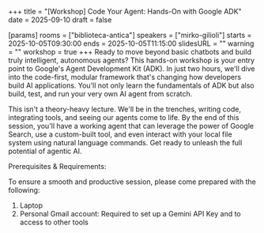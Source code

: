 +++
title = "[Workshop] Code Your Agent: Hands-On with Google ADK"
date = 2025-09-10
draft = false

[params]
rooms = ["biblioteca-antica"]
speakers = ["mirko-gilioli"]
starts = 2025-10-05T09:30:00
ends = 2025-10-05T11:15:00
slidesURL = ""
warning = ""
workshop = true
+++
Ready to move beyond basic chatbots and build truly intelligent, autonomous agents? This hands-on workshop is your entry point to Google's Agent Development Kit (ADK). In just two hours, we'll dive into the code-first, modular framework that's changing how developers build AI applications. You'll not only learn the fundamentals of ADK but also build, test, and run your very own AI agent from scratch.

This isn't a theory-heavy lecture. We'll be in the trenches, writing code, integrating tools, and seeing our agents come to life. By the end of this session, you'll have a working agent that can leverage the power of Google Search, use a custom-built tool, and even interact with your local file system using natural language commands. Get ready to unleash the full potential of agentic AI.

Prerequisites & Requirements:

To ensure a smooth and productive session, please come prepared with the following:

1) Laptop
2) Personal Gmail account: Required to set up a Gemini API Key and to access to other tools
